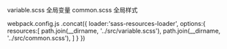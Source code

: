 variable.scss 全局变量
common.scss 全局样式

webpack.config.js
.concat({
  loader:'sass-resources-loader',
  options:{
    resources:[
      path.join(__dirname, '../src/variable.scss'),
      path.join(__dirname, '../src/common.scss'),
    ]
  }
})